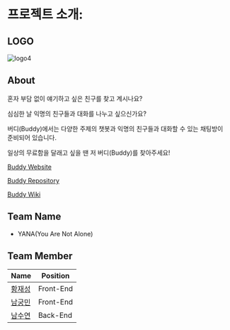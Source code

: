 # 프로젝트 소개:

## LOGO
![logo4](https://user-images.githubusercontent.com/69352020/137902739-e8e4bad0-717e-4490-a69c-06f5dd5ea2b0.jpg)

## About
혼자 부담 없이 얘기하고 싶은 친구를 찾고 계시나요?

심심한 날 익명의 친구들과 대화를 나누고 싶으신가요?

버디(Buddy)에서는 다양한 주제의 챗봇과 익명의 친구들과 대화할 수 있는 채팅방이 준비되어 있습니다.

일상의 무료함을 달래고 싶을 땐 저 버디(Buddy)를 찾아주세요!

[Buddy Website](http://bucket-yana-buddy.s3-website.ap-northeast-2.amazonaws.com/) 

[Buddy Repository](https://github.com/codestates/Buddy) 

[Buddy Wiki](https://github.com/codestates/Buddy/wiki/) 


## Team Name
- YANA(You Are Not Alone)

## Team Member
|Name|Position|
|---|---|
|[황재성](https://github.com/shreder0804)|Front-End|
|[남궁민](https://github.com/nmin11)|Front-End|
|[남수연](https://github.com/namtndus)|Back-End|
